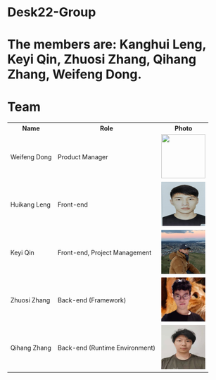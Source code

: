 # Desk22-Group
# The members are: Kanghui Leng, Keyi Qin, Zhuosi Zhang, Qihang Zhang, Weifeng Dong.

# Team
<div align=center>
<table>
<tr>
  <th>Name</th>
  <th>Role</th>
  <th>Photo</th>
</tr>
<tr>
  <td>Weifeng  Dong</td>
  <td>Product  Manager</td>
  <td><img src="https://github.com/HKLENG/Desk22-Group/blob/main/image/%E8%91%A3.png" width="100" height="100"></td>
</tr>
<tr>
  <td>Huikang  Leng </td>
  <td>Front-end </td>
  <td><img src="https://github.com/HKLENG/Desk22-Group/blob/main/image/leng.png" width="100" height="100"></td>
</tr>
<tr>
  <td>Keyi  Qin</td>
  <td>Front-end, Project Management</td>
  <td><img src="https://github.com/HKLENG/Desk22-Group/blob/main/image/qinke.png" width="100" height="100"></td>
</tr>
<tr>
  <td>Zhuosi  Zhang</td>
  <td>Back-end  (Framework) </td>
  <td><img src="https://github.com/HKLENG/Desk22-Group/blob/main/image/zhang.png" width="100" height="100"></td>
</tr>
<tr>
  <td>Qihang  Zhang</td>
  <td>Back-end  (Runtime Environment)</td>
  <td><img src="https://github.com/HKLENG/Desk22-Group/blob/main/image/Qihang.png" width="100" height="100"></td>
</tr>
</table>
  </div>
